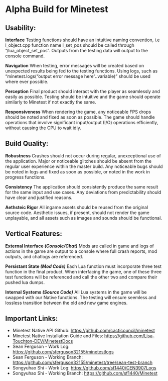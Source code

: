 # Alpha Build for Minetest
## Usability:
**Interface**
Testing functions should have an intuitive naming convention, i.e l_object.cpp function name l_set_pos should be called through “/lua_object_set_pos”. Outputs from the testing data will output to the console command.

**Navigation**
When testing, error messages will be created based on unexpected results being fed to the testing functions. Using logs, such as “minetest.logs(“output error message here”..variable)” should be used where ever possible.

**Perception**
Final product should interact with the player as seamlessly and easily as possible. Testing should be intuitive and the game should operate similarly to Minetest if not exactly the same.

**Responsiveness**
When rendering the game, any noticeable FPS drops should be noted and fixed as soon as possible. The game should handle operations that involve significant input/output (I/O) operations efficiently, without causing the CPU to wait idly.

## Build Quality:
**Robustness**
Crashes should not occur during regular, unexceptional use of the application. Major or noticeable glitches should be absent from the regular user experience within the master build. Any noticeable bugs should be noted in logs and fixed as soon as possible, or noted in the work in progress functions.

**Consistency**
The application should consistently produce the same result for the same input and use cases. Any deviations from predictability should have clear and justified reasons.

**Aethsteic Rigor**
All ingame assets should be reused from the original source code. Aesthetic issues, if present, should not render the game unplayable, and all assets such as images and sounds should be functional.
## Vertical Features:
**External Interface *(Console/Chat)***
Mods are called in game and logs of actions in the game are output to a console where full crash reports, mod outputs, and chatlogs are referenced.

**Persistant State *(Mod Code)***
Each Lua function must incorporate three test function in the final product. When interfacing the game, one of these three test functions will be referenced and call the other two and compare their pushed lua dumps.

**Internal Systems *(Source Code)***
All Lua systems in the game will be swapped with our Native functions. The testing will ensure seemless and lossless transition between the old and new game engines. 
## Important Links:
- Minetest Native API Github: https://github.com/cacticouncil/minetest
- Minetest Native Installation Guide and Files: https://github.com/Lisa-Touchton-DEV/MinetestDocs
- Sean Ferguson - Work Log: https://github.com/sferguson32155/minetestlogs
- Sean Ferguson - Working Branch: https://github.com/sferguson32155/minetest/tree/sean-test-branch
- Songyuhao Shi - Work Log: https://github.com/sf1440/CEN3907Logs
- Songyuhao Shi - Working Branch: https://github.com/sf1440/Minetest

